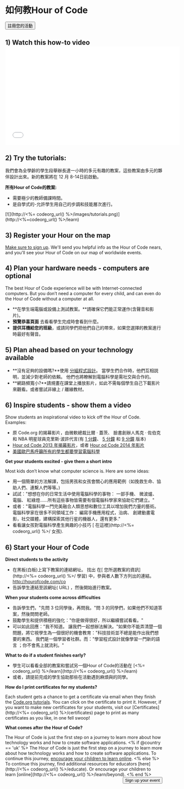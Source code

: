

<div class="row">
  <h1 class="col-sm-6">
    如何教Hour of Code
  </h1>
  
  <div class="col-sm-6 button-container centered">
    <a href="<%= hoc_uri('/#join') %>"><button class="signup-button">註冊您的活動</button></a>
  </div>
</div>

## 1) Watch this how-to video <iframe width="560" height="315" src="//www.youtube.com/embed/tQeSke4hIds" frameborder="0" allowfullscreen></iframe>
## 2) Try the tutorials:

我們會為全學齡的學生段舉辦長達一小時的多元有趣的教案，這些教案由多元的夥伴設計出來。新的教案將在 12 月 8-14日前啟動。

**所有Hour of Code的教案:**

  * 需要極少的教師備課時間。
  * 是自學式的-允許學生用自己的步調和技能層次進行。

[![](http://<%= codeorg_url() %>/images/tutorials.png)](http://<%=codeorg_url() %>/learn)

## 3) Register your Hour on the map

[Make sure to sign up](<%= hoc_uri('/') %>). We'll send you helpful info as the Hour of Code nears, and you'll see your Hour of Code on our map of worldwide events.

## 4) Plan your hardware needs - computers are optional

The best Hour of Code experience will be with Internet-connected computers. But you don’t need a computer for every child, and can even do the Hour of Code without a computer at all.

  * **在學生端電腦或設備上測試教案。**請確保它們能正常運作(含聲音和影片)。
  * **預覽恭喜頁面** 去看看學生完成時會看到什麼。 
  * **提供耳機給您的班級**，或請同學們把他們自己的帶來，如果您選擇的教案進行時最好有聲音。

## 5) Plan ahead based on your technology available

  * **沒有足夠的設備嗎?**使用 [分組程式設計](http://www.ncwit.org/resources/pair-programming-box-power-collaborative-learning)。 當學生們合作時，他們互相説明，並減少對老師的依賴。 他們也將瞭解到電腦科學是需社交與合作的。
  * **網路頻寬小?**請規畫在課堂上播放影片，如此不需每個學生自己下載影片來觀看。或者嘗試非線上 / 離線教材。

## 6) Inspire students - show them a video

Show students an inspirational video to kick off the Hour of Code. Examples:

  * 原 Code.org 的揭幕影片，由微軟總裁比爾 · 蓋茨、 臉書創辦人馬克 · 佐伯克和 NBA 明星球員克里斯·波許代言(有 [1 分鐘](https://www.youtube.com/watch?v=qYZF6oIZtfc)、 [5 分鐘](https://www.youtube.com/watch?v=nKIu9yen5nc) 和 [9 分鐘](https://www.youtube.com/watch?v=dU1xS07N-FA) 版本)
  * [Hour od Code 2013 年揭幕影片](https://www.youtube.com/watch?v=FC5FbmsH4fw)，或者 [Hour od Code 2014 年影片](https://www.youtube.com/watch?v=rH7AjDMz_dc&index=2&list=PLzdnOPI1iJNe1WmdkMG-Ca8cLQpdEAL7Q)
  * [美國歐巴馬呼籲所有的學生都要學習電腦科學](https://www.youtube.com/watch?v=6XvmhE1J9PY)

**Get your students excited - give them a short intro**

Most kids don’t know what computer science is. Here are some ideas:

  * 用一個簡單的方法解譯，包括男孩和女孩會關心的應用範例（如挽救生命、協助人們、連繫人們等等。) 
  * 試試："想想在你的日常生活中使用電腦科學的事物： 一部手機、 微波爐、 電腦、 紅綠燈......所有這些事物皆需要有個電腦科學家來協助它們建立。"
  * 或者："電腦科學一門完美融合人類思想和數位工具以增加我們力量的藝術。 電腦科學家在很多不同領域工作： 編寫手機應用程式，治病、 創建動畫電影，社交媒體，建構探索其他行星的機器人，還有更多."
  * 看看讓女孩對電腦科學產生興趣的小技巧 [ 在這裡](http://<%= codeorg_url() %>/ 女孩). 

## 6) Start your Hour of Code

**Direct students to the activity**

  * 在黑板(白板)上寫下教案的連結網址。 找出 在[ 您所選教案的資訊](http://<%= codeorg_url() %>/ 學習) 中，參與者人數下方列出的連結。 <http://hourofcode.com/co>
  * 告訴學生連結至該網址( URL) ，然後開始進行教案。

**When your students come across difficulties**

  * 告訴學生們，"先問 3 位同學後，再問我。"問 3 的同學們，如果他們不知道答案，然後問問老師。
  * 鼓勵學生和提供積極的強化："你是做得很好，所以繼續嘗試看看。"
  * 可以如此回應："我不知道。 讓我們一起想辦法解決。"如果你不能弄清楚一個問題，將它視學生為一個很好的機會教育："科技技術並不總是能作出我們想要的東西。 我們是一個學習者社群。而："學習程式設計就像學習一門新的語言 ；你不會馬上就流利。"

**What to do if a student finishes early?**

  * 學生可以看看全部的教案和嘗試另一個Hour of Code的活動在 [<%= codeorg_url() %>/learn](http://<%= codeorg_url() %>/learn)
  * 或者，請提前完成的學生協助那些在活動遇到麻煩與的同學。

**How do I print certificates for my students?**

Each student gets a chance to get a certificate via email when they finish the [Code.org tutorials](http://studio.code.org). You can click on the certificate to print it. However, if you want to make new certificates for your students, visit our [Certificates](http://<%= codeorg_url() %>/certificates) page to print as many certificates as you like, in one fell swoop!

**What comes after the Hour of Code?**

The Hour of Code is just the first step on a journey to learn more about how technology works and how to create software applications. <% if @country == 'uk' %> The Hour of Code is just the first step on a journey to learn more about how technology works and how to create software applications. To continue this journey, [encourage your children to learn online](http://uk.code.org/learn/beyond). <% else %> To continue this journey, find additional resources for educators [here](http://<%= codeorg_url() %>/educate). Or encourage your children to learn [online](http://<%= codeorg_url() %>/learn/beyond). <% end %> <a style="display: block" href="<%= hoc_uri('/#join') %>"><button style="float: right;">Sign up your event</button></a>